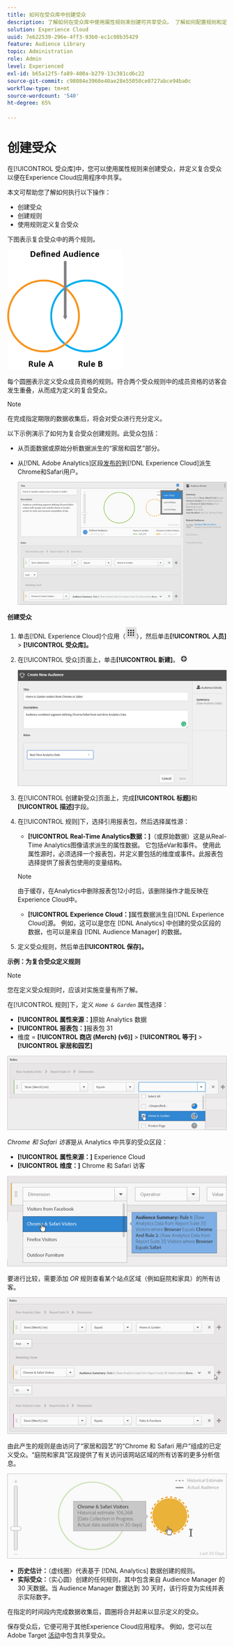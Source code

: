 ```yaml
---
title: 如何在受众库中创建受众
description: 了解如何在受众库中使用属性规则来创建可共享受众。 了解如何配置规则和定义复合受众。
solution: Experience Cloud
uuid: 7e622539-296e-4ff3-93b0-ec1c08b35429
feature: Audience Library
topic: Administration
role: Admin
level: Experienced
exl-id: b65a12f5-fa89-400a-b279-13c381cd6c22
source-git-commit: c98084e3960e40ae28e55050ce0727abce94ba0c
workflow-type: tm+mt
source-wordcount: '540'
ht-degree: 65%

---
```


# 创建受众

在[!UICONTROL 受众库]中，您可以使用属性规则来创建受众，并定义复合受众以便在Experience Cloud应用程序中共享。

本文可帮助您了解如何执行以下操作：

* 创建受众
* 创建规则
* 使用规则定义复合受众

下图表示复合受众中的两个规则。

![复合受众中的两个规则](assets/audience_sharing.png)

每个圆圈表示定义受众成员资格的规则。符合两个受众规则中的成员资格的访客会发生重叠，从而成为定义的复合受众。

>[!NOTE]
>
>在完成指定期限的数据收集后，将会对受众进行充分定义。

以下示例演示了如何为复合受众创建规则。此受众包括：

* 从页面数据或原始分析数据派生的“家居和园艺”部分。
* 从[!DNL Adobe Analytics]区段[发布的](overview.md)到[!DNL Experience Cloud]派生Chrome和Safari用户。

  ![为复合受众创建规则](assets/audience_create.png)

**创建受众**

1. 单击[!DNL Experience Cloud]个应用（![个应用图标](assets/apps-icon.png)），然后单击&#x200B;**[!UICONTROL 人员]** > **[!UICONTROL 受众库]。**

1. 在[!UICONTROL 受众]页面上，单击&#x200B;**[!UICONTROL 新建]**。 ![新受众](assets/add_icon_small.png)

   ![创建受众](assets/audience_create_new.png)

1. 在[!UICONTROL 创建新受众]页面上，完成&#x200B;**[!UICONTROL 标题]**&#x200B;和&#x200B;**[!UICONTROL 描述]**&#x200B;字段。
1. 在[!UICONTROL 规则]下，选择引用报表包，然后选择属性源：

   * **[!UICONTROL Real-Time Analytics数据：]**（或原始数据）这是从Real-Time Analytics图像请求派生的属性数据。 它包括eVar和事件。 使用此属性源时，必须选择一个报表包，并定义要包括的维度或事件。此报表包选择提供了报表包使用的变量结构。

   >[!NOTE]
   >
   >由于缓存，在Analytics中删除报表包12小时后，该删除操作才能反映在Experience Cloud中。

   * **[!UICONTROL Experience Cloud：]**&#x200B;属性数据派生自[!DNL Experience Cloud]源。 例如，这可以是您在 [!DNL Analytics] 中创建的受众区段的数据，也可以是来自 [!DNL Audience Manager] 的数据。

1. 定义受众规则，然后单击&#x200B;**[!UICONTROL 保存]。**

**示例：为复合受众定义规则**

>[!NOTE]
>
>您在定义受众规则时，应该对实施变量有所了解。

在[!UICONTROL 规则]下，定义 *`Home & Garden`* 属性选择：

* **[!UICONTROL 属性来源：]**&#x200B;原始 Analytics 数据
* **[!UICONTROL 报表包：]**&#x200B;报表包 31
* 维度 = **[!UICONTROL 商店 (Merch) (v6)]** > **[!UICONTROL 等于]** > **[!UICONTROL 家居和园艺]**

![受众库中的属性选择](assets/home_garden.png)

*Chrome 和 Safari 访客*&#x200B;是从 Analytics 中共享的受众区段：

* **[!UICONTROL 属性来源：]** Experience Cloud
* **[!UICONTROL 维度：]** Chrome 和 Safari 访客

![Chrome 和 Safari 访客](assets/chrome_safari.png)

要进行比较，需要添加 *OR* 规则查看某个站点区域（例如庭院和家具）的所有访客。

![受众的 OR 规则](assets/audiences_rule_patio.png)

由此产生的规则是由访问了“家居和园艺”的“Chrome 和 Safari 用户”组成的已定义受众。“庭院和家具”区段提供了有关访问该网站区域的所有访客的更多分析信息。

![Experience Cloud 中的已定义受众](assets/defined_audience.png)

* **历史估计：**（虚线圈）代表基于 [!DNL Analytics] 数据创建的规则。
* **实际受众：**（实心圆）创建的任何规则，其中包含来自 Audience Manager 的 30 天数据。当 Audience Manager 数据达到 30 天时，该行将变为实线并表示实际数字。

在指定的时间段内完成数据收集后，圆圈将合并起来以显示定义的受众。

保存受众后，它便可用于其他Experience Cloud应用程序。 例如，您可以在Adobe Target [活动](https://experienceleague.adobe.com/en/docs/target/using/activities/activities)中包含共享受众。
